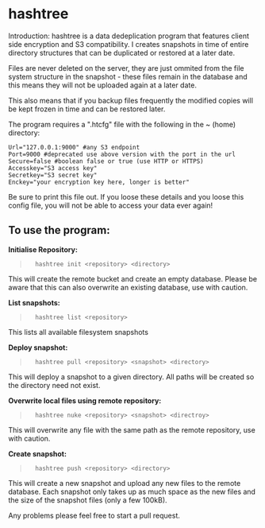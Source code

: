 # hashtree
Introduction:
hashtree is a data dedeplication program that features client side encryption and S3 compatibility. I creates snapshots in time
of entire directory structures that can be duplicated or restored at a later date.

Files are never deleted on the server, they are just ommited from the file system structure in the snapshot - these files remain 
in the database and this means they will not be uploaded again at a later date.

This also means that if you backup files frequently the modified copies will be kept frozen in time and can be restored later. 

The program requires a ".htcfg" file with the following in the ~ (home) directory:
```
Url="127.0.0.1:9000" #any S3 endpoint
Port=9000 #deprecated use above version with the port in the url
Secure=false #boolean false or true (use HTTP or HTTPS)
Accesskey="S3 access key"
Secretkey="S3 secret key"
Enckey="your encryption key here, longer is better"
```
Be sure to print this file out. If you loose these details and you loose this config file, you will not be able to access your data ever again!

## To use the program:

**Initialise Repository:**
>		hashtree init <repository> <directory>
    
This will create the remote bucket and create an empty database. Please be aware that this can also overwrite an existing database, use with caution.

**List snapshots:**
>		hashtree list <repository>
    
This lists all available filesystem snapshots

**Deploy snapshot:**
>		hashtree pull <repository> <snapshot> <directory>

This will deploy a snapshot to a given directory. All paths will be created so the directory need not exist.

**Overwrite local files using remote repository:**
>       hashtree nuke <repository> <snapshot> <directroy>

This will overwrite any file with the same path as the remote repository, use with caution.

**Create snapshot:**
>		hashtree push <repository> <directory> 
    

This will create a new snapshot and upload any new files to the remote database. Each snapshot only takes up as much space as 
the new files and the size of the snapshot files (only a few 100kB).

Any problems please feel free to start a pull request. 

